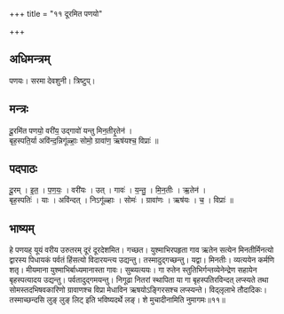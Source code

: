 +++
title = "११ दूरमित पणयो"

+++
## अधिमन्त्रम्
पणयः। सरमा देवशुनी। त्रिष्टुप्।

## मन्त्रः
दू॒रमि॑त पणयो॒ वरी॑य॒ उद्गावो॑ यन्तु मिन॒तीरृ॒तेन॑ ।  
बृह॒स्पति॒र्या अवि॑न्द॒न्निगू॑ळ्हाः॒ सोमो॒ ग्रावा॑ण॒ ऋष॑यश्च॒ विप्राः॑ ॥

## पदपाठः
दू॒रम् । इ॒त॒ । प॒ण॒यः॒ । वरी॑यः । उत् । गावः॑ । य॒न्तु॒ । मि॒न॒तीः । ऋ॒तेन॑ ।  
बृह॒स्पतिः॑ । याः । अवि॑न्दत् । निऽगू॑ळ्हाः । सोमः॑ । ग्रावा॑णः । ऋष॑यः । च॒ । विप्राः॑ ॥

## भाष्यम्
हे पणयह् यूयं वरीय उरुतरम् दूरं दूरदेशमित। गच्छत। युश्माभिरपहृता गाव ऋतेन सत्येन मिनतीर्मिनत्यो द्वारस्य पिधायकं पर्वतं हिंसत्यो विदारयन्त्य उद्यन्तु। तस्मादुद्गच्छन्तु। यद्वा। मिनतीः। व्यत्ययेन कर्मणि शतृ। मीयमाना युश्माभिर्बाध्यमानास्ता गावः। सुब्व्यत्ययः। गा रुतेन स्तुतिभिर्गन्तव्येनेन्द्रेण सहायेन बृहस्पत्यादय उद्यन्तु। पर्वतादुद्गमयन्तु। निगूढा नितरां स्थापिता या गा बृहस्पतिरविन्दत् लप्स्यते तथा सोमस्तदभिषवकारिणो ग्रावाणश्च विप्रा मेधाविन ऋषयोऽङ्गिरसश्च लप्स्यन्ते। विद्लृलाभे तौदादिकः। तस्माच्छन्दसि लुङ् लुङ् लिट् इति भविष्यदर्थे लङ्। शे मुचादीनामिति नुमागमः॥११॥